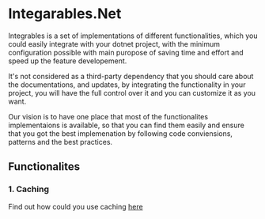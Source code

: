 # Integarables.Net

Integrables is a set of implementations of different functionalities, which you could easily integrate with your dotnet project, with the minimum configuration possible with main puropose of saving time and effort and speed up the feature developement.

It's not considered as a third-party dependency that you should care about the documentations, and updates, by integrating the functionality in your project, you will have the full control over it and you can customize it as you want.

Our vision is to have one place that most of the functionalites implementaions is available, so that you can find them easily and ensure that you got the best implemenation by following code conviensions, patterns and the best practices. 


## Functionalites

### 1. Caching

Find out how could you use caching [here](https://github.com/integrables/integrables-dotnet/tree/master/Caching)
